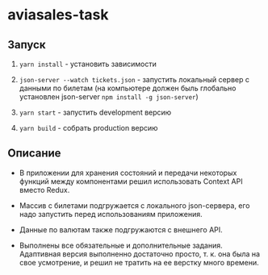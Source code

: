 # aviasales-task

## Запуск
1. `yarn install` - установить зависимости

2. `json-server --watch tickets.json` - запустить локальный сервер с данными по билетам (на компьютере должен быль глобально установлен json-server `npm install -g json-server`)

3. `yarn start` - запустить development версию

4. `yarn build` - собрать production версию

## Описание
- В приложении для хранения состояний и передачи некоторых функций между компонентами решил использовать Context API вместо Redux.

- Массив с билетами подгружается с локального json-сервера, его надо запустить перед использованиям приложения.

- Данные по валютам также подгружаются с внешнего API.

- Выполнены все обязательные и дополнительные задания. Адаптивная версия выполненно достаточно просто, т. к. она была на свое усмотрение, и решил не тратить на ее верстку много времени.
